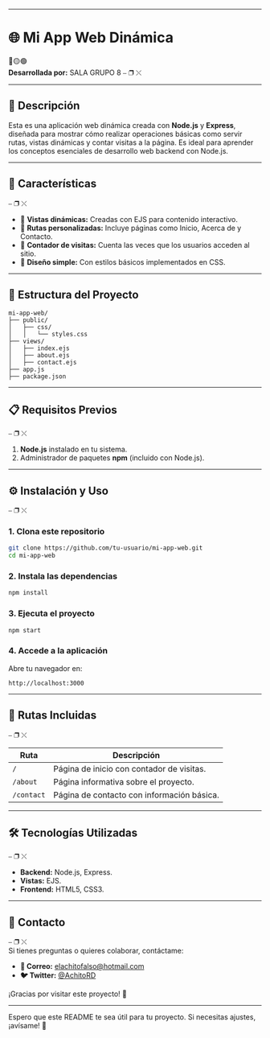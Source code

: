 
---

# **🌐 Mi App Web Dinámica**

🔴🟡🟢  
**Desarrollada por:** SALA GRUPO 8
⎯ ❐ ⤬  

---

## **📖 Descripción**  
Esta es una aplicación web dinámica creada con **Node.js** y **Express**, diseñada para mostrar cómo realizar operaciones básicas como servir rutas, vistas dinámicas y contar visitas a la página. Es ideal para aprender los conceptos esenciales de desarrollo web backend con Node.js.

---

## **🚀 Características**  
⎯ ❐ ⤬  
- 📄 **Vistas dinámicas:** Creadas con EJS para contenido interactivo.  
- 🌟 **Rutas personalizadas:** Incluye páginas como Inicio, Acerca de y Contacto.  
- 🔢 **Contador de visitas:** Cuenta las veces que los usuarios acceden al sitio.  
- 🎨 **Diseño simple:** Con estilos básicos implementados en CSS.  

---

## **📂 Estructura del Proyecto**  
```plaintext
mi-app-web/
├── public/
│   ├── css/
│   │   └── styles.css
├── views/
│   ├── index.ejs
│   ├── about.ejs
│   ├── contact.ejs
├── app.js
├── package.json
```

---

## **📋 Requisitos Previos**  
⎯ ❐ ⤬  
1. **Node.js** instalado en tu sistema.  
2. Administrador de paquetes **npm** (incluido con Node.js).  

---

## **⚙️ Instalación y Uso**  
⎯ ❐ ⤬  

### **1. Clona este repositorio**  
```bash
git clone https://github.com/tu-usuario/mi-app-web.git
cd mi-app-web
```

### **2. Instala las dependencias**  
```bash
npm install
```

### **3. Ejecuta el proyecto**  
```bash
npm start
```

### **4. Accede a la aplicación**  
Abre tu navegador en:  
```plaintext
http://localhost:3000
```

---

## **📄 Rutas Incluidas**  
⎯ ❐ ⤬  

| Ruta      | Descripción                                  |
|-----------|----------------------------------------------|
| `/`       | Página de inicio con contador de visitas.    |
| `/about`  | Página informativa sobre el proyecto.        |
| `/contact`| Página de contacto con información básica.   |

---

## **🛠️ Tecnologías Utilizadas**  
⎯ ❐ ⤬  
- **Backend:** Node.js, Express.  
- **Vistas:** EJS.  
- **Frontend:** HTML5, CSS3.  

---

## **📧 Contacto**  
⎯ ❐ ⤬  
Si tienes preguntas o quieres colaborar, contáctame:  
- **📧 Correo:** elachitofalso@hotmail.com  
- **🐦 Twitter:** [@AchitoRD](https://twitter.com/AchitoRD)  

¡Gracias por visitar este proyecto! 🌟

--- 

Espero que este README te sea útil para tu proyecto. Si necesitas ajustes, ¡avísame! 🚀
